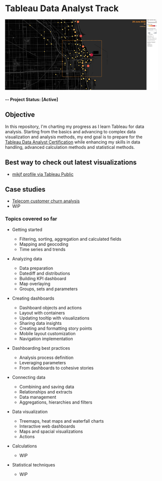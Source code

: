 # Tableau Data Analyst Track

![alternative text](img/readme_image.jpg)

#### -- Project Status: [Active]

## Objective
In this repository, I'm charting my progress as I learn Tableau for data analysis. Starting from the basics and advancing to complex data visualization and analysis methods, my end goal is to prepare for the [Tableau Data Analyst Certification](https://www.tableau.com/learn/certification/certified-data-analyst) while enhancing my skills in data handling, advanced calculation methods and statistical methods.

## Best way to check out latest visualizations
* [mikjf profile via Tableau Public](https://public.tableau.com/app/profile/mikjf/vizzes)

## Case studies
* [Telecom customer churn analysis](https://public.tableau.com/app/profile/mikjf/viz/21_telecom_customer_churn_analysis/Churnanalysis)
* WIP

### Topics covered so far
* Getting started
  * Filtering, sorting, aggregation and calculated fields
  * Mapping and geocoding
  * Time series and trends
  
* Analyzing data
  * Data preparation
  * Datediff and distributions
  * Building KPI dashboard
  * Map overlaying
  * Groups, sets and parameters

* Creating dashboards
  * Dashboard objects and actions
  * Layout with containers
  * Updating tooltip with visualizations
  * Sharing data insights
  * Creating and formatting story points
  * Mobile layout customization
  * Navigation implementation

* Dashboarding best practices
  * Analysis process definition
  * Leveraging parameters
  * From dashboards to cohesive stories

* Connecting data
  * Combining and saving data
  * Relationships and extracts
  * Data management
  * Aggregations, hierarchies and filters

* Data visualization
  * Treemaps, heat maps and waterfall charts
  * Interactive web dashboards
  * Maps and spacial visualizations
  * Actions

* Calculations
  * WIP

* Statistical techniques
  * WIP

